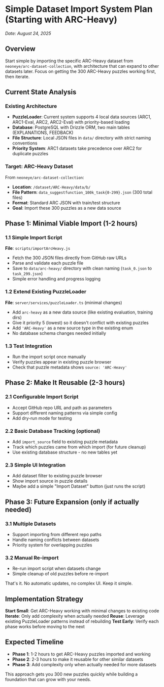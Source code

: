 # Simple Dataset Import System Plan (Starting with ARC-Heavy)
*Date: August 24, 2025*

## Overview
Start simple by importing the specific ARC-Heavy dataset from `neoneye/arc-dataset-collection`, with architecture that can expand to other datasets later. Focus on getting the 300 ARC-Heavy puzzles working first, then iterate.

## Current State Analysis

### Existing Architecture
- **PuzzleLoader**: Current system supports 4 local data sources (ARC1, ARC1-Eval, ARC2, ARC2-Eval) with priority-based loading
- **Database**: PostgreSQL with Drizzle ORM, two main tables (EXPLANATIONS, FEEDBACK)  
- **File Structure**: Local JSON files in `data/` directory with strict naming conventions
- **Priority System**: ARC1 datasets take precedence over ARC2 for duplicate puzzles

### Target: ARC-Heavy Dataset
From `neoneye/arc-dataset-collection`:
- **Location**: `/dataset/ARC-Heavy/data/b/`
- **File Pattern**: `data_suggestfunction_100k_task{0-299}.json` (300 total files)
- **Format**: Standard ARC JSON with train/test structure
- **Goal**: Import these 300 puzzles as a new data source

## Phase 1: Minimal Viable Import (1-2 hours)

### 1.1 Simple Import Script
**File**: `scripts/importArcHeavy.js`
- Fetch the 300 JSON files directly from GitHub raw URLs
- Parse and validate each puzzle file
- Save to `data/arc-heavy/` directory with clean naming (`task_0.json` to `task_299.json`)
- Simple error handling and progress logging

### 1.2 Extend Existing PuzzleLoader
**File**: `server/services/puzzleLoader.ts` (minimal changes)
- Add `arc-heavy` as a new data source (like existing evaluation, training dirs)
- Give it priority 5 (lowest) so it doesn't conflict with existing puzzles
- Add `'ARC-Heavy'` as a new source type in the existing enum
- No database schema changes needed initially

### 1.3 Test Integration
- Run the import script once manually
- Verify puzzles appear in existing puzzle browser
- Check that puzzle metadata shows `source: 'ARC-Heavy'`

## Phase 2: Make It Reusable (2-3 hours)

### 2.1 Configurable Import Script
- Accept GitHub repo URL and path as parameters
- Support different naming patterns via simple config
- Add dry-run mode for testing

### 2.2 Basic Database Tracking (optional)
- Add `import_source` field to existing puzzle metadata
- Track which puzzles came from which import (for future cleanup)
- Use existing database structure - no new tables yet

### 2.3 Simple UI Integration
- Add dataset filter to existing puzzle browser
- Show import source in puzzle details
- Maybe add a simple "Import Dataset" button (just runs the script)

## Phase 3: Future Expansion (only if actually needed)

### 3.1 Multiple Datasets
- Support importing from different repo paths  
- Handle naming conflicts between datasets
- Priority system for overlapping puzzles

### 3.2 Manual Re-import
- Re-run import script when datasets change
- Simple cleanup of old puzzles before re-import

That's it. No automatic updates, no complex UI. Keep it simple.

## Implementation Strategy

**Start Small**: Get ARC-Heavy working with minimal changes to existing code
**Iterate**: Only add complexity when actually needed
**Reuse**: Leverage existing PuzzleLoader patterns instead of rebuilding
**Test Early**: Verify each phase works before moving to the next

## Expected Timeline

- **Phase 1**: 1-2 hours to get ARC-Heavy puzzles imported and working
- **Phase 2**: 2-3 hours to make it reusable for other similar datasets  
- **Phase 3**: Add complexity only when actually needed for more datasets

This approach gets you 300 new puzzles quickly while building a foundation that can grow with your needs.